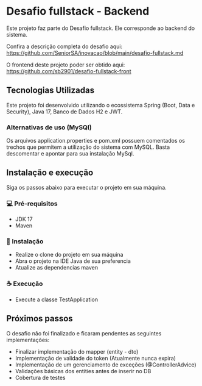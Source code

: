 # Desafio fullstack - Backend

Este projeto faz parte do Desafio fullstack. Ele corresponde ao backend do sistema.

Confira a descrição completa do desafio aqui: https://github.com/SeniorSA/inovacao/blob/main/desafio-fullstack.md

O frontend deste projeto poder ser obtido aqui: https://github.com/sb2901/desafio-fullstack-front

## Tecnologias Utilizadas
Este projeto foi desenvolvido utilizando o ecossistema Spring (Boot, Data e Security), Java 17, Banco de Dados H2 e JWT.

 ### Alternativas de uso (MySQl)
 Os arquivos application.properties e pom.xml possuem comentados os trechos que permitem a utilização do sistema com MySQL. 
 Basta descomentar e apontar para sua instalação MySql.


## Instalação e execução
Siga os passos abaixo para executar o projeto em sua máquina.

 ### 💻 Pré-requisitos
 - JDK 17
 - Maven

 ### 🚀 Instalação
 - Realize o clone do projeto em sua máquina
 - Abra o projeto na IDE Java de sua preferencia
 - Atualize as dependencias maven
 
 ### ☕ Execução
 - Execute a classe TestApplication

## Próximos passos
O desafio não foi finalizado e ficaram pendentes as seguintes implementações:
- Finalizar implementação do mapper (entity - dto)
- Implementação de validade do token (Atualmente nunca expira)
- Implementação de um gerenciamento de exceções (@ControllerAdvice)
- Validações básicas dos entities antes de inserir no DB
- Cobertura de testes

  
